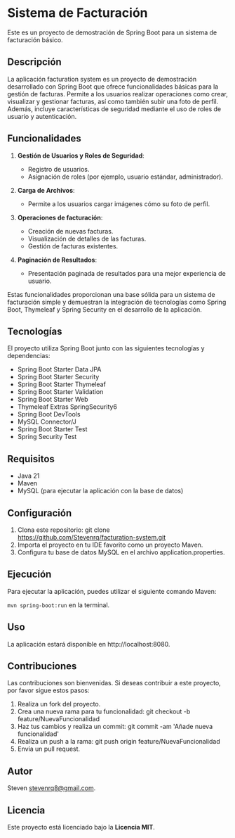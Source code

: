 # Sistema de Facturación

Este es un proyecto de demostración de Spring Boot para un sistema de facturación básico.

## Descripción

La aplicación facturation system es un proyecto de demostración desarrollado con Spring Boot que ofrece funcionalidades
básicas para la gestión de facturas. Permite a los usuarios realizar operaciones como crear, visualizar y gestionar
facturas, así como también subir una foto de perfil. Además, incluye características de seguridad
mediante el uso de roles de usuario y autenticación.

## Funcionalidades

1. **Gestión de Usuarios y Roles de Seguridad**:

    - Registro de usuarios.
    - Asignación de roles (por ejemplo, usuario estándar, administrador).

2. **Carga de Archivos**:

    - Permite a los usuarios cargar imágenes cómo su foto de perfil.

3. **Operaciones de facturación**:

    - Creación de nuevas facturas.
    - Visualización de detalles de las facturas.
    - Gestión de facturas existentes.

4. **Paginación de Resultados**:

    - Presentación paginada de resultados para una mejor experiencia de usuario.

Estas funcionalidades proporcionan una base sólida para un sistema de facturación simple y demuestran la integración de
tecnologías como Spring Boot, Thymeleaf y Spring Security en el desarrollo de la aplicación.

## Tecnologías

El proyecto utiliza Spring Boot junto con las siguientes tecnologías y dependencias:

- Spring Boot Starter Data JPA
- Spring Boot Starter Security
- Spring Boot Starter Thymeleaf
- Spring Boot Starter Validation
- Spring Boot Starter Web
- Thymeleaf Extras SpringSecurity6
- Spring Boot DevTools
- MySQL Connector/J
- Spring Boot Starter Test
- Spring Security Test

## Requisitos

- Java 21
- Maven
- MySQL (para ejecutar la aplicación con la base de datos)

## Configuración

1. Clona este repositorio: git clone https://github.com/Stevenrq/facturation-system.git
2. Importa el proyecto en tu IDE favorito como un proyecto Maven.
3. Configura tu base de datos MySQL en el archivo application.properties.

## Ejecución

Para ejecutar la aplicación, puedes utilizar el siguiente comando Maven:

`mvn spring-boot:run` en la terminal.

## Uso

La aplicación estará disponible en http://localhost:8080.

## Contribuciones

Las contribuciones son bienvenidas. Si deseas contribuir a este proyecto, por favor sigue estos pasos:

1. Realiza un fork del proyecto.
2. Crea una nueva rama para tu funcionalidad: git checkout -b feature/NuevaFuncionalidad
3. Haz tus cambios y realiza un commit: git commit -am 'Añade nueva funcionalidad'
4. Realiza un push a la rama: git push origin feature/NuevaFuncionalidad
5. Envía un pull request.

## Autor

Steven [stevenrq8@gmail.com](mailto:stevenrq8@gmail.com).

## Licencia

Este proyecto está licenciado bajo la **Licencia MIT**.